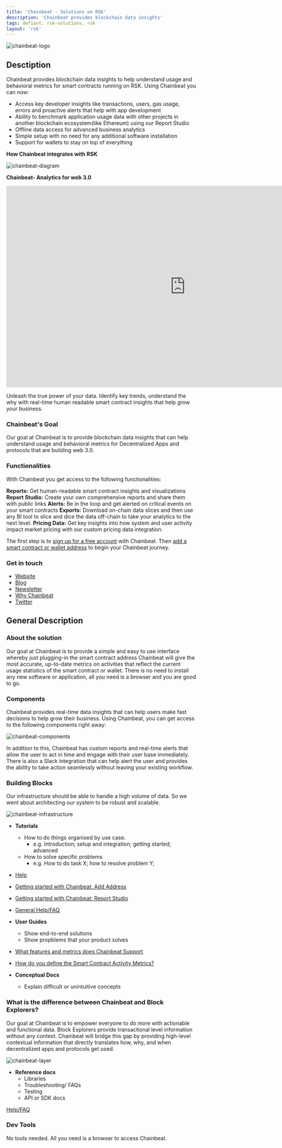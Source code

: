 ```yaml
---
title: 'Chainbeat - Solutions on RSK'
description: 'Chainbeat provides blockchain data insights'
tags: defiant, rsk-solutions, rsk
layout: 'rsk'
---
```


![chainbeat-logo](/assets/img/solutions/chainbeat/chainbeat-logo-h.png)

## Desctiption

Chainbeat provides blockchain data insights to help understand usage and behavioral metrics for smart contracts running on RSK. Using Chainbeat you can now:

- Access key developer insights like transactions, users, gas usage, errors and proactive alerts that help with app development
- Ability to benchmark application usage data with other projects in another blockchain ecosystem(like Ethereum) using our Report Studio
- Offline data access for advanced business analytics
- Simple setup with no need for any additional software installation
- Support for wallets to stay on top of everything

**How Chainbeat integrates with RSK**

![chainbeat-diagram](/assets/img/solutions/chainbeat/chainbeat-diagram.png)

**Chainbeat- Analytics for web 3.0**

<div class="video-container">
  <iframe width="949" height="534" src="https://youtube.com/embed/ANN8QK1clWM" frameborder="0" allow="accelerometer; autoplay; encrypted-media; gyroscope; picture-in-picture" allowfullscreen></iframe>
</div>

Unleash the true power of your data. Identify key trends, understand the why with real-time human readable smart contract insights that help grow your business.

### Chainbeat's Goal

Our goal at Chainbeat is to provide blockchain data insights that can help understand usage and behavioral metrics for Decentralized Apps and protocols that are building web 3.0.

### Functionalities

With Chainbeat you get access to the following functionalities:

**Reports:** Get human-readable smart contract insights and visualizations
**Report Studio:** Create your own comprehensive reports and share them with public links
**Alerts:** Be in the loop and get alerted on critical events on your smart contracts
**Exports:** Download on-chain data slices and then use any BI tool to slice and dice the data off-chain to take your analytics to the next level.
**Pricing Data:** Get key insights into how system and user activity impact market pricing with our custom pricing data integration.

The first step is to [sign up for a free account](http://chainbeat.io/users/sign_up) with Chainbeat. Then [add a smart contract or wallet address](https://chainbeat.io/add-address-help) to begin your Chainbeat journey.

### Get in touch

- [Website](https://chainbeat.io/)
- [Blog](https://medium.com/chainbeat)
- [Newsletter](https://chainbeat.substack.com/)
- [Why Chainbeat](https://defiprime.com/chainbeat)
- [Twitter](https://twitter.com/chainbeatinc)

## General Description

### About the solution

Our goal at Chainbeat is to provide a simple and easy to use interface whereby just plugging-in the smart contract address Chainbeat will give the most accurate, up-to-date metrics on activities that reflect the current usage statistics of the smart contract or wallet. There is no need to install any new software or application, all you need is a browser and you are good to go.

### Components

Chainbeat provides real-time data insights that can help users make fast decisions to help grow their business. Using Chainbeat, you can get access to the following components right away:

![chainbeat-components](/assets/img/solutions/chainbeat/chainbeat-components.png)

In addition to this, Chainbeat has custom reports and real-time alerts that allow the user to act in time and engage with their user base immediately. There is also a Slack integration that can help alert the user and provides the ability to take action seamlessly without leaving your existing workflow.

### Building Blocks

Our infrastructure should be able to handle a high volume of data. So we went about architecting our system to be robust and scalable.

![chainbeat-infrastructure](/assets/img/solutions/chainbeat/chainbeat-infrastructure.png)

- **Tutorials**

  - How to do things organised by use case.
    - e.g. Introduction; setup and integration; getting started; advanced
  - How to solve specific problems
    - e.g. How to do task X; how to resolve problem Y;

- [Help](https://chainbeat.io/help)
- [Getting started with Chainbeat: Add Address](https://chainbeat.io/add-address-help)
- [Getting started with Chainbeat: Report Studio](http://chainbeat.io/reports/help)
- [General Help/FAQ](https://chainbeat.io/help)

- **User Guides**

  - Show end-to-end solutions
  - Show propblems that your product solves

- [What features and metrics does Chainbeat Support](https://medium.com/chainbeat/chainbeat-v2-0-9ae0f3c2efc2)
- [How do you define the Smart Contract Activity Metrics?](https://medium.com/chainbeat/defining-smart-contract-activity-metrics-bc6fc4f8bd2b)

- **Conceptual Docs**
  - Explain difficult or unintuitive concepts

### What is the difference between Chainbeat and Block Explorers?

Our goal at Chainbeat is to empower everyone to do more with actionable and functional data. Block Explorers provide transactional level information without any context. Chainbeat will bridge this gap by providing high-level contextual information that directly translates how, why, and when decentralized apps and protocols get used.

![chainbeat-layer](/assets/img/solutions/chainbeat/chainbeat-layers.png)

- **Reference docs**
  - Libraries
  - Troubleshooting/ FAQs
  - Testing
  - API or SDK docs

[Help/FAQ](https://chainbeat.io/help)

### Dev Tools

No tools needed. All you need is a browser to access Chainbeat.
